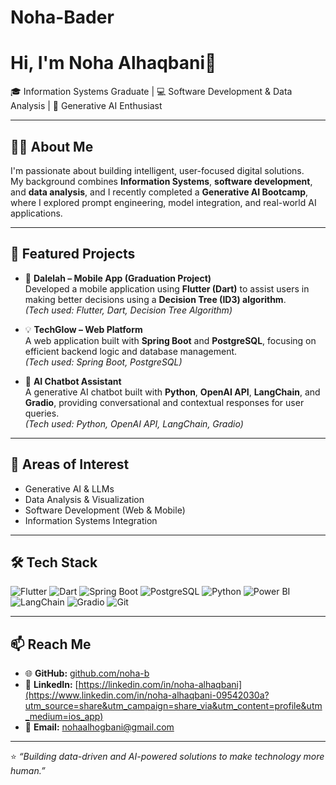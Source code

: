 # Noha-Bader
# Hi, I'm Noha Alhaqbani👋  
🎓 Information Systems Graduate | 💻 Software Development & Data Analysis | 🤖 Generative AI Enthusiast  

---

## 👩‍💻 About Me  
I'm passionate about building intelligent, user-focused digital solutions.  
My background combines **Information Systems**, **software development**, and **data analysis**, and I recently completed a **Generative AI Bootcamp**, where I explored prompt engineering, model integration, and real-world AI applications.

---

## 🔭 Featured Projects  

- 📱 **Dalelah – Mobile App (Graduation Project)**  
  Developed a mobile application using **Flutter (Dart)** to assist users in making better decisions using a **Decision Tree (ID3) algorithm**.  
  *(Tech used: Flutter, Dart, Decision Tree Algorithm)*  

- 💡 **TechGlow – Web Platform**  
  A web application built with **Spring Boot** and **PostgreSQL**, focusing on efficient backend logic and database management.  
  *(Tech used: Spring Boot, PostgreSQL)*  

- 🤖 **AI Chatbot Assistant**  
  A generative AI chatbot built with **Python**, **OpenAI API**, **LangChain**, and **Gradio**, providing conversational and contextual responses for user queries.  
  *(Tech used: Python, OpenAI API, LangChain, Gradio)*  

---

## 🧠 Areas of Interest  
- Generative AI & LLMs  
- Data Analysis & Visualization  
- Software Development (Web & Mobile)  
- Information Systems Integration  

---

## 🛠️ Tech Stack  
![Flutter](https://img.shields.io/badge/Flutter-Mobile%20App-blue)
![Dart](https://img.shields.io/badge/Dart-Programming%20Language-00B4AB)
![Spring Boot](https://img.shields.io/badge/Spring%20Boot-Backend-green)
![PostgreSQL](https://img.shields.io/badge/PostgreSQL-Database-blue)
![Python](https://img.shields.io/badge/Python-3.10-blue)
![Power BI](https://img.shields.io/badge/Power%20BI-Visualization-yellow)
![LangChain](https://img.shields.io/badge/LangChain-Framework-orange)
![Gradio](https://img.shields.io/badge/Gradio-AI%20Interface-purple)
![Git](https://img.shields.io/badge/Git-Version%20Control-red)

---

## 📫 Reach Me  
- 🌐 **GitHub:** [github.com/noha-b](https://github.com/noha-b)  
- 💼 **LinkedIn:** [https://linkedin.com/in/noha-alhaqbani](https://www.linkedin.com/in/noha-alhaqbani-09542030a?utm_source=share&utm_campaign=share_via&utm_content=profile&utm_medium=ios_app)
- 📧 **Email:** nohaalhogbani@gmail.com  

---

⭐️ *“Building data-driven and AI-powered solutions to make technology more human.”*
